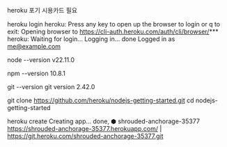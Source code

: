 


heroku 포기 시용카드 필요


heroku login
heroku: Press any key to open up the browser to login or q to exit:
Opening browser to https://cli-auth.heroku.com/auth/cli/browser/***
heroku: Waiting for login...
Logging in... done
Logged in as me@example.com

node --version
v22.11.0

npm --version
10.8.1

git --version
git version 2.42.0


git clone https://github.com/heroku/nodejs-getting-started.git
cd nodejs-getting-started

heroku create
Creating app... done, ⬢ shrouded-anchorage-35377
https://shrouded-anchorage-35377.herokuapp.com/ | https://git.heroku.com/shrouded-anchorage-35377.git